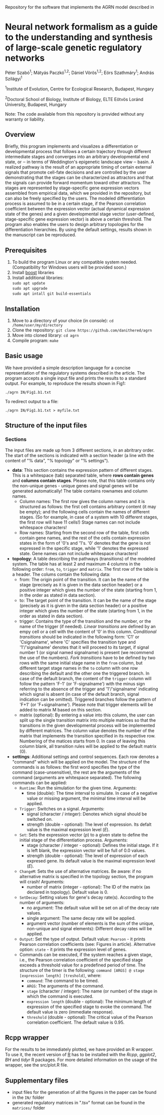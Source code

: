 Repository for the software that implements the AGRN model described in

# Neural network formalism as a guide to the understanding and synthesis of large-scale genetic regulatory networks

Péter Szabó<sup>1</sup>; Mátyás Paczkó<sup>1,2</sup>; Dániel Vörös<sup>1,2</sup>; Eörs Szathmáry<sup>1</sup>; András Szilágyi<sup>1</sup>

<sup>1</sup>Institute of Evolution, Centre for Ecological Research, Budapest, Hungary

<sup>2</sup>Doctoral School of Biology, Institute of Biology, ELTE Eötvös Loránd University, Budapest, Hungary

Note: The code available from this repository is provided without any warranty or liability.

## Overview

Briefly, this program implements and visualizes a differentiation or developmental process that follows a certain trajectory through different intermediate stages and converges into an arbitrary developmental end state, or ‒ in terms of Weddington's epigenetic landscape view ‒ basin. A realized pathway is the result of an appropriate timing of certain external signals that promote cell-fate decisions and are controlled by the user demonstrating that the stages can be characterized as attractors and that the signals can provide forward momentum toward other attractors. The stages are represented by stage-specific gene expression vectors assembled from empirical data, which we provided in the repository, but can also be freely specified by the users. The modeled differentiation process is assumed to be in a certain stage, if the Pearson correlation coefficient between the expression vector (actual dynamical expression state of the genes) and a given developmental stage vector (user-defined, stage-specific gene expression vector) is above a certain threshold. The program also enables the users to design arbitrary topologies for the differentiation hierarchies. By using the default settings, results shown in the manuscript can be reproduced.

## Prerequisites

1. To build the program Linux or any compatible system needed. (Compatibility for Windows users will be provided soon.)
2. Install [boost](https://www.boost.org/) libraries
3. Install additional libraries:  
`sudo apt update`  
`sudo apt upgrade`  
`sudo apt intall git build-essentials`

## Installation

1. Move to a directory of your choice (in console): `cd /home/user/my/directory`
2. Clone the repository: `git clone https://github.com/danithered/agrn`
3. Move into cloned library: `cd agrn`
4. Compile program: `make`

## Basic usage

We have provided a simple description language for a concise representation of the regulatory systems described in the article. The program accepts a single input file and prints the results to a standard output. For example, to reproduce the results shown in Fig1:

`./agrn IN/Fig1.b1.txt`

To redirect output to a file:

`./agrn IN/Fig1.b1.txt > myfile.txt`

## Structure of the input files

### Sections

The input files are made up from 3 different sections, in an abritrary order. The start of the sections is indicated with a section header (a line with the content of "% data", "% topology" or "% settings").

- **data**: This section contains the expression pattern of different stages. This is a whitespace (tab) separated table, where **rows contain genes** and **columns contain stages**. Please note, that this table contains only the non-unique genes - unique genes and signal genes will be generated automatically! The table contains rownames and column names. 
    - Column names: The first row gives the column names and it is structured as follows: the first cell contains arbitrary content (it may be empty); and the following cells contain the names of different stages. (So for example, in case of a system with 10 different stages, the first row will have 11 cells!) Stage names can not include whitespace characters!
    - Row names: Starting from the second row of the table, first cells contain gene names, and the rest of the cells contain expression states in the form of '0's and '1's. '0' denotes that the gene is not expressed in the specific stage, while '1' denotes the expressed state. Gene names can not include whitespace characters!
- **topology**: A table describing the pathways (transitions) of the modeled system. The table has at least 2 and maximum 4 columns in the following order: `from`, `to`, `trigger` and `matrix`. The first row of the table is a header. The colums contain the following data:
    - from: The origin point of the transition. It can be the name of the stage (precisely as it is given in the data section header) or a positive integer which gives the number of the state (starting from 1, in the order as stated in data section).
    - to: The target point of the transition. It can be the name of the stage (precisely as it is given in the data section header) or a positive integer which gives the number of the state (starting from 1, in the order as stated in data section).
    - trigger: Contains the type of the transition and the number, or the name of the trigger (if needed). *Linear transitions* are defined by an empy cell or a cell with the content of '0' in this column. *Conditional transitions* should be indicated in the following form: 'C1' or 'Csignalname', where 'C' specifies the transition type and '1'/'signalname' denotes that it will proceed to its target, if signal number 1 (or signal named signalname) is present (we recommend the use of the numbers). *Fork transitions* have to be defined by two rows with the same initial stage name in the `from` column, but different target stage names in the `to` column with one row describing the default and the other one the triggered branch. In case of the default branch, the content of the `trigger` column will follow the pattern 'F-1' (or 'F-signalname') with the minus sign referring to the absence of the trigger and '1'/'signalname' indicating which signal is absent (in case of the default branch, signal indication can be omitted). Triggered branches follow the pattern of 'F+1' (or 'F+signalname'). Please note that trigger elements will be added to matrix M based on this section.
    - matrix (optional): By entering a value into this column, the user can split up the single transition matrix into multiple matrices so that the transitions in the given developmental process will be implemented by different matrices. The column value denotes the number of the matrix that implements the transition specified in its respective row. Numbering of the matices starts from 0. In case of leaving this column blank, all transition rules will be applied to the default matrix (0).
- **settings**: Additional settings and control sequences. Each row denotes a "command" which will be applied on the model. The structure of the commands is as follows: the first word specifies the type of the command (case-unsensitive), the rest are the arguments of the command (arguments are whitespace separated). The following commands can be applied:
    - `Runtime`: Run the simulation for the given time. Arguments:
        - time (double): The time interval to simulate. In case of a negative value or missing argument, the minimal time interval will be applied.
    - `Trigger`: Switches on a signal. Arguments:
        - signal (character / integer): Denotes which signal should be switched on.
        - strength (double - optional): The level of expression. Its defalt value is the maximal expression level ($E$).
    - `Set`: Sets the expression vector ($p$) to a given state to define the initial stage of the differentiation process. Arguments:
        - stage (character / integer - optional): Defines the initial stage. If it is left blank, the expression vector will be full of 0.0 values.
        - strength (double - optional): The level of expression of each expresed gene. Its default value is the maximal expression level ($E$).
    - `ChangeM`: Sets the use of alternative matrices. Be aware: if no alternative matrix is specified in the topology section, the program will crash! Arguments: 
        - number of matrix (integer - optional): The ID of the matrix (as declared in topology). Default value is 0.
    - `SetDecay`: Setting values for gene's decay rate(s). According to the number of arguments:
        - no argument: The default value will be set on all of the decay rate values. 
        - single argument: The same decay rate will be applied. 
        - argument vector (number of elements is the sum of the unique, non-unique and signal elements): Different decay rates will be applied.
    - `Output`: Set the type of output. Default value: `Pearson` - it prints Pearson correlation coefficients (see: Figures in article). Alternative option: `state` - it prints the expression level of genes.
    - Commands can be executed, if the system reaches a given stage, i.e., the Pearson correlation coefficient of the specified stage exceeds a threshold value for a predefined period of time. The structure of the timer is the following: `command [ARGS] @ stage [expression length] [treshold]`, where: 
        - `command`: The command to be timed. 
        - `ARGS`: The arguments of the command.
        - `stage` (character / integer): The name (or number) of the stage in which the command is executed.
        - `expression length` (double - optional): The minimum length of expression of the specified stage to evoke the command. The default value is zero (immediate response).
        - `threshold` (double - optional): The critical value of the Pearson correlation coefficient. The default value is 0.95.

## Rcpp wrapper

For the results to be immediately plotted, we have provided an R wrapper. To use it, the recent version of [R](https://cran.r-project.org/) has to be installed with the *Rcpp*, *ggplot2*, *BH* and *tidyr* R packages. For more detailed information on the usage of the wrapper, see the src/plot.R file.

## Supplementary files

- input files for the generation of all the figures in the paper can be found in the `IN/` folder
- generated regulatory matrices in ".tsv" format can be found in the `matrices/` folder

